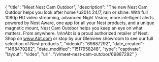 {
    "title": "Meet Nest Cam Outdoor",
    "description": "The new Nest Cam Outdoor helps you look after home \u2014 24\/7, rain or shine. With full 1080p HD video streaming, advanced Night Vision, more intelligent alerts powered by Nest Aware, one app for all your Nest products, and a unique magnetic mount, Nest Cam Outdoor helps you keep an eye on what matters. From anywhere. \n\nAbt is a proud authorized retailer of Nest. Shop on www.Abt.com or stop by our Glenview showroom to see our full selection of Nest products.",
    "videoid": "69887292",
    "date_created": "1468479282",
    "date_modified": "1517958248",
    "type": "captivate",
    "layout": "video",
    "url": "\/v\/meet-nest-cam-outdoor\/69887292"
}